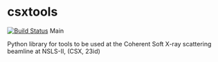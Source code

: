 csxtools
========

[![Build Status](https://travis-ci.org/NSLS-II-CSX/csxtools.svg?branch=master)](https://travis-ci.org/NSLS-II-CSX/csxtools) Main 

Python library for tools to be used at the Coherent Soft X-ray scattering 
beamline at NSLS-II, (CSX, 23id)

